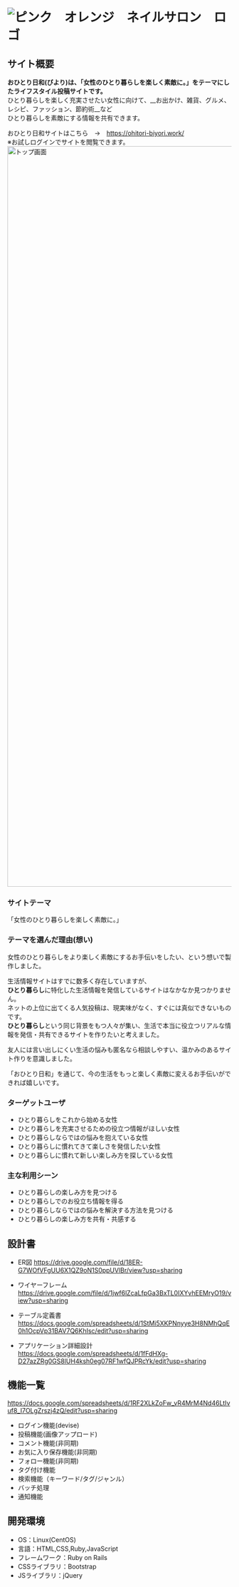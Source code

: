 # ![ピンク　オレンジ　ネイルサロン　ロゴ](https://user-images.githubusercontent.com/69783418/101982683-18587a00-3cb9-11eb-8125-5cf2d17ad292.png)

## サイト概要
__おひとり日和(びより)は、「女性のひとり暮らしを楽しく素敵に。」をテーマにしたライフスタイル投稿サイトです。__  
ひとり暮らしを楽しく充実させたい女性に向けて、__お出かけ、雑貨、グルメ、レシピ、ファッション、節約術__など  
ひとり暮らしを素敵にする情報を共有できます。

おひとり日和サイトはこちら　→　https://ohitori-biyori.work/  
※お試しログインでサイトを閲覧できます。
<img width="1662" alt="トップ画面" src="https://user-images.githubusercontent.com/69783418/101981905-8dc14c00-3cb3-11eb-9412-c27b8b10559f.png">
### サイトテーマ
「女性のひとり暮らしを楽しく素敵に。」

### テーマを選んだ理由(想い)
女性のひとり暮らしをより楽しく素敵にするお手伝いをしたい、という想いで製作しました。

生活情報サイトはすでに数多く存在していますが、  
**ひとり暮らし**に特化した生活情報を発信しているサイトはなかなか見つかりません。  
ネットの上位に出てくる人気投稿は、現実味がなく、すぐには真似できないものです。  
**ひとり暮らし**という同じ背景をもつ人々が集い、生活で本当に役立つリアルな情報を発信・共有できるサイトを作りたいと考えました。  

友人には言い出しにくい生活の悩みも匿名なら相談しやすい、温かみのあるサイト作りを意識しました。  

「おひとり日和」を通じて、今の生活をもっと楽しく素敵に変えるお手伝いができれば嬉しいです。

### ターゲットユーザ
* ひとり暮らしをこれから始める女性
* ひとり暮らしを充実させるための役立つ情報がほしい女性
* ひとり暮らしならではの悩みを抱えている女性
* ひとり暮らしに慣れてきて楽しさを発信したい女性
* ひとり暮らしに慣れて新しい楽しみ方を探している女性

### 主な利用シーン
* ひとり暮らしの楽しみ方を見つける
* ひとり暮らしでのお役立ち情報を得る
* ひとり暮らしならではの悩みを解決する方法を見つける
* ひとり暮らしの楽しみ方を共有・共感する

## 設計書
* ER図
https://drive.google.com/file/d/18ER-G7WOfVFgUU6X1QZ9oN1S0ppUVlBr/view?usp=sharing

* ワイヤーフレーム
https://drive.google.com/file/d/1jwf6lZcaLfpGa3BxTL0IXYvhEEMryO19/view?usp=sharing

* テーブル定義書
https://docs.google.com/spreadsheets/d/1StMi5XKPNnyye3H8NMhQqE0h1OcpVp31BAV7Q6KhIsc/edit?usp=sharing

* アプリケーション詳細設計
https://docs.google.com/spreadsheets/d/1fFdHXg-D27azZRg0GS8lUH4ksh0eg07RF1wfQJPRcYk/edit?usp=sharing

## 機能一覧
https://docs.google.com/spreadsheets/d/1RF2XLkZoFw_vR4MrM4Nd46LtIvuf8_I7OLgZrszj4zQ/edit?usp=sharing
* ログイン機能(devise)
* 投稿機能(画像アップロード)
* コメント機能(非同期)
* お気に入り保存機能(非同期)
* フォロー機能(非同期)
* タグ付け機能
* 検索機能（キーワード/タグ/ジャンル）
* バッチ処理
* 通知機能

## 開発環境
* OS：Linux(CentOS)
* 言語：HTML,CSS,Ruby,JavaScript
* フレームワーク：Ruby on Rails
* CSSライブラリ：Bootstrap
* JSライブラリ：jQuery

